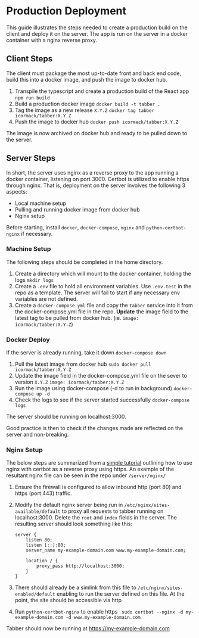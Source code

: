 # Production Deployment
This guide illustrates the steps needed to create a production build on the client and deploy it on the server. The app is run on the server in a docker container with a nginx reverse proxy.

## Client Steps
The client must package the most up-to-date front and back end code, build this into a docker image, and push the image to docker hub.

1. Transpile the typescript and create a production build of the React app
   ``` npm run build ```
2. Build a production docker image
   ``` docker build -t tabber . ```
3. Tag the image as a new release `X.Y.Z`
   ``` docker tag tabber icormack/tabber:X.Y.Z ```
4. Push the image to docker hub
   ``` docker push icormack/tabber:X.Y.Z ```

The image is now archived on docker hub and ready to be pulled down to the server.

## Server Steps
In short, the server uses nginx as a reverse proxy to the app running a docker container, listening on port 3000. Certbot is utilized to enable https through nginx. That is, deployment on the server involves the following 3 aspects:
- Local machine setup
- Pulling and running docker image from docker hub
- Nginx setup

Before starting, install `docker`, `docker-compose`, `nginx` and `python-certbot-nginx` if necessary.

### Machine Setup
The following steps should be completed in the home directory.
1. Create a directory which will mount to the docker container, holding the logs
   ``` mkdir logs ```
2. Create a `.env` file to hold all environment variables. Use `.env.test` in the repo as a template. The server will fail to start if any necessary env variables are not defined.
3. Create a `docker-compose.yml` file and copy the `tabber` service into it from the docker-compose.yml file in the repo. __Update__ the image field to the latest tag to be pulled from docker hub. (ie. `image: icormack/tabber:X.Y.Z`)

### Docker Deploy
If the server is already running, take it down ``` docker-compose down ```

1. Pull the latest image from docker hub
   ``` sudo docker pull icormack/tabber:X.Y.Z ```
2. Update the image field in the docker-compose.yml file on the sever to version `X.Y.Z`
   ``` image: icormack/tabber:X.Y.Z ```
3. Run the image using docker-compose (-d to run in background)
   ``` docker-compose up -d ```
3. Check the logs to see if the server started successfully
   ``` docker-compose logs ```

The server should be running on localhost:3000.

Good practice is then to check if the changes made are reflected on the server and non-breaking.

### Nginx Setup
The below steps are summarized from a [simple tutorial](https://winstonkotzan.com/blog/2019/03/09/production-https-setup-for-ruby-on-rails-app-with-docker.html) outlining how to use nginx with certbot as a reverse proxy using https. An example of the resultant nginx file can be seen in the repo under `/server/nginx/`
1. Ensure the firewall is configured to allow inbound http (port 80) and https (port 443) traffic.
2. Modify the default nginx server being run in `/etc/nginx/sites-available/default` to proxy all requests to
   tabber running on localhost:3000. Delete the `root` and `index` fields in the server. The resulting server should look something like this:
    ```
    server {
        listen 80;
        listen [::]:80;
        server_name my-example-domain.com www.my-example-domain.com;

        location / {
            proxy_pass http://localhost:3000;
        }
    }
    ```

2. There should already be a simlink from this file to `/etc/nginx/sites-enabled/default` enabling
   to run the server defined on this file. At the point, the site should be accessible via http
3. Run `python-certbot-nginx` to enable https
   ```  sudo certbot --nginx -d my-example-domain.com -d www.my-example-domain.com ```

Tabber should now be running at https://my-example-domain.com
